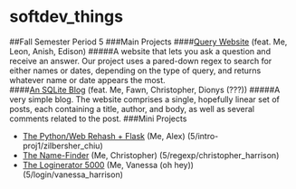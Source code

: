 softdev_things
==============

##Fall Semester
Period 5
###Main Projects
####[Query Website](https://github.com/voidyknight/Questions)
(feat. Me, Leon, Anish, Edison)
#####A website that lets you ask a question and receive an answer.
Our project uses a pared-down regex to search for either names or dates, depending on the type of query, and returns whatever name or date appears the most.  
####[An SQLite Blog](https://github.com/fawnwong/SQLiteBlogs)
(feat. Me, Fawn, Christopher, Dionys (???))
#####A very simple blog.
The website comprises a single, hopefully linear set of posts, each containing a title, author, and body, as well as several comments related to the post.
###Mini Projects
* [The Python/Web Rehash + Flask](https://github.com/stuycs-softdev/submissions/tree/master/5/intro-proj1/zilbersher_chiu) (Me, Alex) (5/intro-proj1/zilbersher_chiu)
* [The Name-Finder](https://github.com/stuycs-softdev/submissions/tree/master/5/regexp/christopher_harrison) (Me, Christopher) (5/regexp/christopher_harrison)
* [The Loginerator 5000](https://github.com/stuycs-softdev/submissions/tree/master/5/login/vanessa_harrison) (Me, Vanessa (oh hey)) (5/login/vanessa_harrison)
